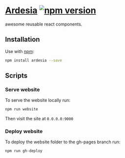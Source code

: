 # [Ardesia](http://inkofpixel.github.io/ardesia/) [![npm version](https://badge.fury.io/js/ardesia.svg)](https://badge.fury.io/js/ardesia)
awesome reusable react components.

## Installation

Use with [npm](http://npmjs.com):

```sh
npm install ardesia --save
```

## Scripts

### Serve website

To serve the website locally run:

```sh
npm run website
```

Then visit the site at `0.0.0.0:9000`

### Deploy website

To deploy the website folder to the gh-pages branch run:

```sh
npm run gh-deploy
```
